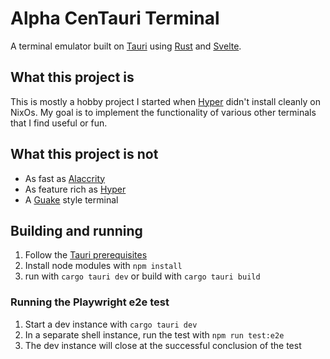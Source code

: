 # Alpha CenTauri Terminal

A terminal emulator built on [Tauri](https://tauri.app/) using [Rust](https://www.rust-lang.org/) and [Svelte](https://svelte.dev/).

## What this project is

This is mostly a hobby project I started when [Hyper](https://hyper.is/) didn't install cleanly on NixOs. My goal is to implement the functionality of various other terminals that I find useful or fun.

## What this project is not

- As fast as [Alaccrity](https://alacritty.org/)
- As feature rich as [Hyper](https://hyper.is/)
- A [Guake](https://guake.github.io/) style terminal

## Building and running

1. Follow the [Tauri prerequisites](https://tauri.app/v1/guides/getting-started/prerequisites)
2. Install node modules with `npm install`
3. run with `cargo tauri dev` or build with `cargo tauri build`

### Running the Playwright e2e test

1. Start a dev instance with `cargo tauri dev`
2. In a separate shell instance, run the test with `npm run test:e2e`
3. The dev instance will close at the successful conclusion of the test
